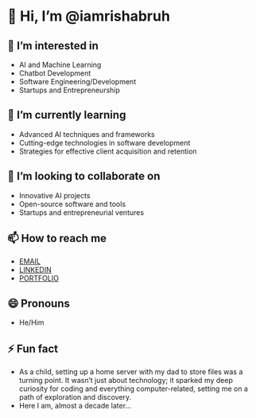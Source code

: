 # 👋 Hi, I’m @iamrishabruh

## 👀 I’m interested in
- AI and Machine Learning
- Chatbot Development
- Software Engineering/Development
- Startups and Entrepreneurship

## 🌱 I’m currently learning
- Advanced AI techniques and frameworks
- Cutting-edge technologies in software development
- Strategies for effective client acquisition and retention

## 💞️ I’m looking to collaborate on
- Innovative AI projects
- Open-source software and tools
- Startups and entrepreneurial ventures

## 📫 How to reach me
- [EMAIL](mailto:rishabruh@gmail.com)
- [LINKEDIN](https://linkedin.com/in/iamrishabruh)
- [PORTFOLIO](https://rishabhchouhan.netlify.app/)

## 😄 Pronouns
- He/Him

## ⚡ Fun fact
- As a child, setting up a home server with my dad to store files was a turning point. It wasn’t just about technology; it sparked my deep curiosity for coding and everything computer-related, setting me on a path of exploration and discovery.
- Here I am, almost a decade later...

<!---
iamrishabruh/iamrishabruh is a ✨ special ✨ repository because its `README.md` (this file) appears on your GitHub profile.
You can click the Preview link to take a look at your changes.
--->
